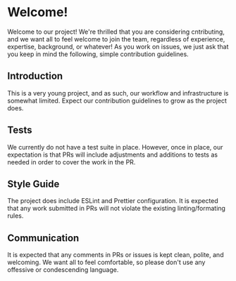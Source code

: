 # Welcome!

Welcome to our project! We're thrilled that you are considering cntributing, and we want all to feel welcome to join the team, regardless of experience, expertise, background, or whatever! As you work on issues, we just ask that you keep in mind the following, simple contribution guidelines.

## Introduction

This is a very young project, and as such, our workflow and infrastructure is somewhat limited. Expect our contribution guidelines to grow as the project does.

## Tests

We currently do not have a test suite in place.  However, once in place, our expectation is that PRs will include adjustments and additions to tests as needed in order to cover the work in the PR.

## Style Guide

The project does include ESLint and Prettier configuration.  It is expected that any work submitted in PRs will not violate the existing linting/formating rules.

## Communication

It is expected that any comments in PRs or issues is kept clean, polite, and welcoming.  We want all to feel comfortable, so please don't use any offessive or condescending language.